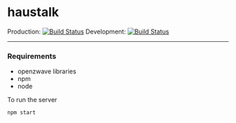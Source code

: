 # haustalk
Production: [![Build Status](https://travis-ci.org/haustalk/haustalk-server.svg?branch=master)](https://travis-ci.org/haustalk/haustalk-server)
Development: [![Build Status](https://travis-ci.org/haustalk/haustalk-server.svg?branch=develop)](https://travis-ci.org/haustalk/haustalk-server)

---
### Requirements
- openzwave libraries
- npm
- node

To run the server
```bash
npm start
```